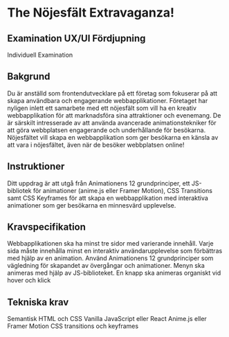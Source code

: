 # The Nöjesfält Extravaganza! 
## Examination UX/UI Fördjupning
Individuell Examination

## Bakgrund
Du är anställd som frontendutvecklare på ett företag som fokuserar på att skapa användbara och engagerande webbapplikationer. 
Företaget har nyligen inlett ett samarbete med ett nöjesfält som vill ha en kreativ webbapplikation för att marknadsföra sina attraktioner och evenemang. De är särskilt intresserade av att använda avancerade animationstekniker för att göra webbplatsen engagerande och underhållande för besökarna. 
Nöjesfältet vill skapa en webbapplikation som ger besökarna en känsla av att vara i nöjesfältet, även när de besöker webbplatsen online!


## Instruktioner
Ditt uppdrag är att utgå från Animationens 12 grundprinciper,  ett JS-bibliotek för animationer (anime.js eller Framer Motion), CSS Transitions samt CSS Keyframes för att skapa en webbapplikation med interaktiva animationer som ger besökarna en minnesvärd upplevelse. 


## Kravspecifikation
Webbapplikationen ska ha minst tre sidor med varierande innehåll.
Varje sida måste innehålla minst en interaktiv användarupplevelse som förbättras med hjälp av en animation.
Använd Animationens 12 grundprinciper som vägledning för skapandet av övergångar och animationer.
Menyn ska animeras med hjälp av JS-biblioteket. 
En knapp ska animeras organiskt vid hover och klick


## Tekniska krav
Semantisk HTML och CSS 
Vanilla JavaScript eller React
Anime.js eller Framer Motion
CSS transitions och keyframes



